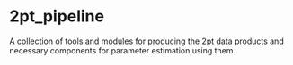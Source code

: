 # 2pt_pipeline
A collection of tools and modules for producing the 2pt data products and necessary components for parameter estimation using them.
